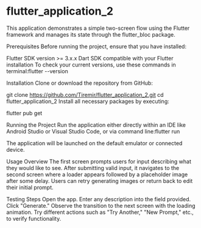 # flutter_application_2

This application demonstrates a simple two-screen flow using the Flutter framework and manages its state through the flutter_bloc package.

Prerequisites
Before running the project, ensure that you have installed:

Flutter SDK version >= 3.x.x
Dart SDK compatible with your Flutter installation
To check your current versions, use these commands in terminal:flutter --version

Installation
Clone or download the repository from GitHub:

git clone https://github.com/Tiremir/flutter_application_2.git
cd flutter_application_2
Install all necessary packages by executing:

flutter pub get

Running the Project
Run the application either directly within an IDE like Android Studio or Visual Studio Code, or via command line:flutter run

The application will be launched on the default emulator or connected device.

Usage Overview
The first screen prompts users for input describing what they would like to see.
After submitting valid input, it navigates to the second screen where a loader appears followed by a placeholder image after some delay.
Users can retry generating images or return back to edit their initial prompt.

Testing Steps
Open the app.
Enter any description into the field provided.
Click "Generate."
Observe the transition to the next screen with the loading animation.
Try different actions such as "Try Another," "New Prompt," etc., to verify functionality.

